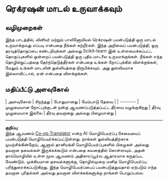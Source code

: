 <!--
CO_OP_TRANSLATOR_METADATA:
{
  "original_hash": "cc471fa89c293bc735dd3a9a0fb79b1b",
  "translation_date": "2025-10-11T11:46:59+00:00",
  "source_file": "2-Regression/3-Linear/assignment.md",
  "language_code": "ta"
}
-->
# ரெக்ரஷன் மாடல் உருவாக்கவும்

## வழிமுறைகள்

இந்த பாடத்தில், லினியர் மற்றும் பாலினோமியல் ரெக்ரஷன் பயன்படுத்தி ஒரு மாடல் உருவாக்குவது எப்படி என்பதை நீங்கள் கற்றீர்கள். இந்த அறிவைப் பயன்படுத்தி, ஒரு தரவுத்தொகுப்பை கண்டறியுங்கள் அல்லது Scikit-learn இன் உள்ளமைக்கப்பட்ட தொகுப்புகளில் ஒன்றைப் பயன்படுத்தி ஒரு புதிய மாடலை உருவாக்குங்கள். நீங்கள் எந்த தொழில்நுட்பத்தை தேர்ந்தெடுத்தீர்கள் என்பதை உங்கள் நோட்புக்கில் விளக்குங்கள், மேலும் உங்கள் மாடலின் துல்லியத்தை நிரூபிக்கவும். அது துல்லியமாக இல்லாவிட்டால், ஏன் என்பதை விளக்குங்கள்.

## மதிப்பீட்டு அளவுகோல்

| அளவுகோல் | சிறந்தது                                                     | போதுமானது                  | மேம்பாடு தேவை                   |
| -------- | முழுமையான நோட்புக்குடன் நன்கு ஆவணப்படுத்தப்பட்ட தீர்வை வழங்குகிறது | தீர்வு முழுமையாக இல்லை      | தீர்வு தவறானது அல்லது பிழையானது |

---

**குறிப்பு**:  
இந்த ஆவணம் [Co-op Translator](https://github.com/Azure/co-op-translator) என்ற AI மொழிபெயர்ப்பு சேவையைப் பயன்படுத்தி மொழிபெயர்க்கப்பட்டுள்ளது. நாங்கள் துல்லியத்திற்காக முயற்சிக்கின்றோம், ஆனால் தானியங்கி மொழிபெயர்ப்புகளில் பிழைகள் அல்லது தவறான தகவல்கள் இருக்கக்கூடும் என்பதை கவனத்தில் கொள்ளவும். அதன் தாய்மொழியில் உள்ள மூல ஆவணம் அதிகாரப்பூர்வ ஆதாரமாக கருதப்பட வேண்டும். முக்கியமான தகவல்களுக்கு, தொழில்முறை மனித மொழிபெயர்ப்பு பரிந்துரைக்கப்படுகிறது. இந்த மொழிபெயர்ப்பைப் பயன்படுத்துவதால் ஏற்படும் எந்த தவறான புரிதல்கள் அல்லது தவறான விளக்கங்களுக்கு நாங்கள் பொறுப்பல்ல.